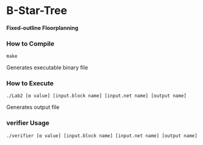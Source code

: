 # B-Star-Tree
#### Fixed-outline Floorplanning
### How to Compile
```linux
make
```
Generates executable binary file
### How to Execute
```linux
./Lab2 [α value] [input.block name] [input.net name] [output name]
```
Generates output file
### verifier Usage
```linux
./verifier [α value] [input.block name] [input.net name] [output name]
```
